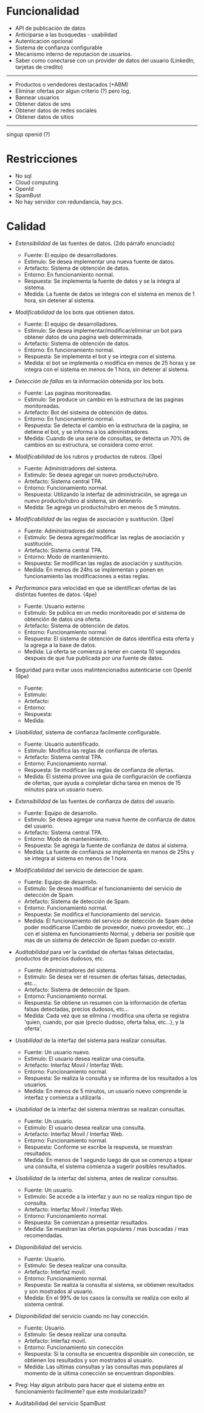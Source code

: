 # Funcionalidad 
* API de publicación de datos
* Anticiparse a las busquedas - usabilidad
* Autenticacion opcional
* Sistema de confianza configurable
* Mecanismo interno de reputacion de usuarios.
* Saber como conectarse con un provider de datos del usuario (LinkedIn, tarjetas de credito)

-------
* Productos o vendedores destacados (+ABM)
* Eliminar ofertas por algun criterio (?) pero log.
* Bannear usuarios
* Obtener datos de sms
* Obtener datos de redes sociales
* Obtener datos de sitios

----------------
singup openid (?)




# Restricciones
* No sql
* Cloud computing
* OpenId
* SpamBust
* No hay servidor con redundancia, hay pcs.

# Calidad 
* _Extensibilidad_ de las fuentes de datos. (2do párrafo enunciado)
	* Fuente: El equipo de desarrolladores.
	* Estimulo: Se desea implementar una nueva fuente de datos.
	* Artefacto: Sistema de obtención de datos.
	* Entorno: En funcionamiento normal. 
	* Respuesta: Se implementa la fuente de datos y se la integra al sistema.
	* Medida: La fuente de datos se integra con el sistema en menos de 1 hora, sin detener al sistema.

* _Modificabilidad_ de los bots que obtienen datos.
	* Fuente: El equipo de desarrolladores.
	* Estimulo: Se desea implementar/modificar/eliminar un bot para obtener datos de una pagina web determinada.
	* Artefacto: Sistema de obtención de datos.
	* Entorno: En funcionamiento normal. 
	* Respuesta: Se implementa el bot y se integra con el sistema.
	* Medida: el bot se implementa o modifica en menos de 25 horas y se integra con el sistema en menos de 1 hora, sin detener al sistema.

* _Detección de fallas_ en la información obtenida por los bots.
	* Fuente: Las paginas monitoreadas.
	* Estimulo: Se produce un cambio en la estructura de las paginas monitoreadas.
	* Artefacto: Bot del sistema de obtención de datos.
	* Entorno: En funcionamiento normal. 
	* Respuesta: Se detecta el cambio en la estructura de la pagina, se detiene el bot, y se informa a los administradores.
	* Medida: Cuando de una serie de consultas, se detecta un 70% de cambios en su estructura, se considera como error.

* _Modificabilidad_ de los rubros y productos de rubros. (3pe)
	* Fuente: Administradores del sistema.
	* Estimulo: Se desea agregar un nuevo producto/rubro.
	* Artefacto: Sistema central TPA.
	* Entorno: Funcionamiento normal.
	* Respuesta: Utilizando la interfaz de administración, se agrega un nuevo producto/rubro al sistema, sin detenerlo.
	* Medida: Se agrega un producto/rubro en menos de 5 minutos.

* _Modificabilidad_ de las reglas de asociación y sustitución. (3pe)
	* Fuente: Administradores del sistema
	* Estimulo: Se desea agregar/modificar las reglas de asociación y sustitución.
	* Artefacto: Sistema central TPA.
	* Entorno: Modo de mantenimiento.
	* Respuesta: Se modifican las reglas de asociación y sustitución. 
	* Medida: En menos de 24hs se implementan y ponen en funcionamiento las modificaciones a estas reglas.

* _Performance_ para velocidad en que se identifican ofertas de las distintas fuentes de datos. (4pe)
	* Fuente: Usuario externo
	* Estimulo: Se publica en un medio monitoreado por el sistema de obtención de datos una oferta.
	* Artefacto: Sistema de obtención de datos.
	* Entorno: Funcionamiento normal.
	* Respuesta: El sistema de obtención de datos identifica esta oferta y la agrega a la base de datos.
	* Medida: La oferta se comienza a tener en cuenta 10 segundos despues de que fue publicada por una fuente de datos.

* Seguridad para evitar usos malintencionados autenticarse con OpenId (6pe)
	* Fuente:
	* Estimulo: 
	* Artefacto:
	* Entorno:
	* Respuesta:
	* Medida:

* _Usabilidad_, sistema de confianza facilmente configurable.
	* Fuente: Usuario autentificado.
	* Estimulo: Modifica las reglas de confianza de ofertas.
	* Artefacto: Sistema central TPA.
	* Entorno: Funcionamiento normal.
	* Respuesta: Se modifican las reglas de confianza de ofertas.
	* Medida: El sistema provee una guia de configuración de confianza de ofertas, que ayuda a completar dicha tarea en menos de 15 minutos para un usuario nuevo.

* _Extensibilidad_ de las fuentes de confianza de datos del usuario.
	* Fuente: Equipo de desarrollo.
	* Estimulo: Se desea agregar una nueva fuente de confianza de datos del usuario.
	* Artefacto: Sistema central TPA.
	* Entorno: Modo de mantenimiento.
	* Respuesta: Se agrega la fuente de confianza de datos al sistema. 
	* Medida: La fuente de confianza se implementa en menos de 25hs y se integra al sistema en menos de 1 hora.

* _Modificabilidad_ del servicio de deteccion de spam.
	* Fuente: Equipo de desarrollo.
	* Estimulo: Se desea modificar el funcionamiento del servicio de detección de Spam.
	* Artefacto: Sistema de detección de Spam.
	* Entorno: Funcionamiento normal.
	* Respuesta: Se modifica el funcionamiento del servicio.
	* Medida: El funcionamiento del servicio de detección de Spam debe poder modificarse (Cambio de proveedor, nuevo proveedor, etc...) con el sistema en funcionamiento Normal, y deberia ser posible que mas de un sistema de detección de Spam puedan co-existir.

* _Auditabilidad_ para ver la cantidad de ofertas falsas detectadas, productos de precios dudosos, etc.
	* Fuente: Administradores del sistema.
	* Estimulo: Se desea ver el resumen de ofertas falsas, detectadas, etc...
	* Artefacto: Sistema de detección de Spam.
	* Entorno: Funcionamiento normal.
	* Respuesta: Se obtiene un resumen con la información de ofertas falsas detectadas, precios dudosos, etc...
	* Medida: Cada vez que se elimina / modifica una oferta se registra 'quien, cuando, por que (precio dudoso, oferta falsa, etc...), y la oferta'.

* _Usabilidad_ de la interfaz del sistema para realizar consultas.
	* Fuente: Un usuario nuevo.
	* Estimulo: El usuario desea realizar una consulta.
	* Artefacto: Interfaz Movil / Interfaz Web.
	* Entorno: Funcionamiento normal.
	* Respuesta: Se realiza la consulta y se informa de los resultados a los usuarios.
	* Medida: En menos de 5 minutos, un usuario nuevo comprende la interfaz y comienza a utilizarla .

* _Usabilidad_ de la interfaz del sistema mientras se realizan consultas.
	* Fuente: Un usuario.
	* Estimulo: El usuario desea realizar una consulta.
	* Artefacto: Interfaz Movil / Interfaz Web.
	* Entorno: Funcionamiento normal.
	* Respuesta: Conforme se escribe la respuesta, se muestran resultados.
	* Medida: En menos de 1 segundo luego de que se comenzo a tipear una consulta, el sistema comienza a sugerir posibles resultados.

* _Usabilidad_ de la interfaz del sistema, antes de realizar consultas.
	* Fuente: Un usuario.
	* Estimulo: Se accede a la interfaz y aun no se realiza ningun tipo de consulta.
	* Artefacto: Interfaz Movil / Interfaz Web.
	* Entorno: Funcionamiento normal.
	* Respuesta: Se comienzan a presentar resultados.
	* Medida: Se muestran las ofertas populares / mas buscadas / mas recomendadas.


* _Disponibilidad_ del servicio.
	* Fuente: Usuario.
	* Estimulo: Se desea realizar una consulta.
	* Artefacto: Interfaz movil.
	* Entorno: Funcionamiento normal.
	* Respuesta: Se realiza la consulta al sistema, se obtienen resultados y son mostrados al usuario.
	* Medida: En el 99% de los casos la consulta se realiza con exito al sistema central.

* _Disponibilidad_ del servicio cuando no hay conección.
	* Fuente: Usuario.
	* Estimulo: Se desea realizar una consulta.
	* Artefacto: Interfaz movil.
	* Entorno: Funcionamiento sin conección
	* Respuesta: Si la consulta se encuentra disponible sin conección, se obtienen los resultados y son mostrados al usuario.
	* Medida: Las ultimas consultas y las consultas mas populares al momento de la ultima conección se encuentran disponibles.

* Preg: Hay algun atributo para hacer que el sistema entre en funcionamiento facilmente? que este modularizado?

* Auditabilidad del servicio SpamBust
